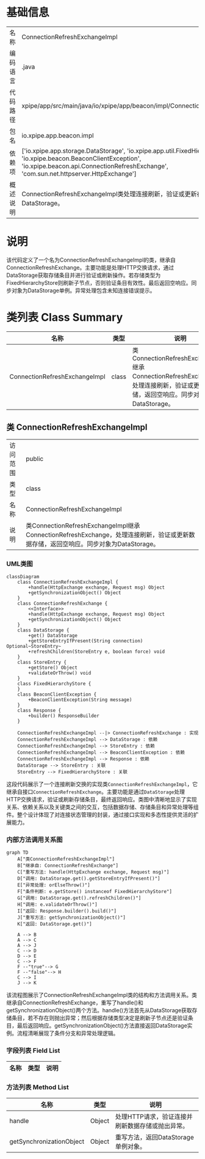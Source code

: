 # 基础信息

|      |      |
|------|------|
| 名称 | ConnectionRefreshExchangeImpl |
| 编码语言 | .java |
| 代码路径 | xpipe/app/src/main/java/io/xpipe/app/beacon/impl/ConnectionRefreshExchangeImpl.java |
| 包名 | io.xpipe.app.beacon.impl |
| 依赖项 | ['io.xpipe.app.storage.DataStorage', 'io.xpipe.app.util.FixedHierarchyStore', 'io.xpipe.beacon.BeaconClientException', 'io.xpipe.beacon.api.ConnectionRefreshExchange', 'com.sun.net.httpserver.HttpExchange'] |
| 概述说明 | ConnectionRefreshExchangeImpl类处理连接刷新，验证或更新存储数据，同步对象为DataStorage。 |

# 说明

该代码定义了一个名为ConnectionRefreshExchangeImpl的类，继承自ConnectionRefreshExchange。主要功能是处理HTTP交换请求，通过DataStorage获取存储条目并进行验证或刷新操作。若存储类型为FixedHierarchyStore则刷新子节点，否则验证条目有效性。最后返回空响应。同步对象为DataStorage单例。异常处理包含未知连接错误提示。

# 类列表 Class Summary

| 名称   | 类型  | 说明 |
|-------|------|-------------|
| ConnectionRefreshExchangeImpl | class | 类ConnectionRefreshExchangeImpl继承ConnectionRefreshExchange，处理连接刷新，验证或更新数据存储，返回空响应。同步对象为DataStorage。 |



## 类 ConnectionRefreshExchangeImpl

|      |      |
|------|------|
| 访问范围 | public |
| 类型 | class |
| 名称 | ConnectionRefreshExchangeImpl |
| 说明 | 类ConnectionRefreshExchangeImpl继承ConnectionRefreshExchange，处理连接刷新，验证或更新数据存储，返回空响应。同步对象为DataStorage。 |


### UML类图

```mermaid
classDiagram
    class ConnectionRefreshExchangeImpl {
        +handle(HttpExchange exchange, Request msg) Object
        +getSynchronizationObject() Object
    }
    class ConnectionRefreshExchange {
        <<Interface>>
        +handle(HttpExchange exchange, Request msg) Object
        +getSynchronizationObject() Object
    }
    class DataStorage {
        +get() DataStorage
        +getStoreEntryIfPresent(String connection) Optional~StoreEntry~
        +refreshChildren(StoreEntry e, boolean force) void
    }
    class StoreEntry {
        +getStore() Object
        +validateOrThrow() void
    }
    class FixedHierarchyStore {
    }
    class BeaconClientException {
        +BeaconClientException(String message)
    }
    class Response {
        +builder() ResponseBuilder
    }

    ConnectionRefreshExchangeImpl --|> ConnectionRefreshExchange : 实现
    ConnectionRefreshExchangeImpl --> DataStorage : 依赖
    ConnectionRefreshExchangeImpl --> StoreEntry : 依赖
    ConnectionRefreshExchangeImpl --> BeaconClientException : 依赖
    ConnectionRefreshExchangeImpl --> Response : 依赖
    DataStorage --> StoreEntry : 关联
    StoreEntry --> FixedHierarchyStore : 关联
```

这段代码展示了一个连接刷新交换的实现类`ConnectionRefreshExchangeImpl`，它继承自接口`ConnectionRefreshExchange`。主要功能是通过`DataStorage`处理HTTP交换请求，验证或刷新存储条目，最终返回响应。类图中清晰地显示了实现关系、依赖关系以及关键类之间的交互，包括数据存储、存储条目和异常处理等组件。整个设计体现了对连接状态管理的封装，通过接口实现和多态性提供灵活的扩展能力。


### 内部方法调用关系图

```mermaid
graph TD
    A["类ConnectionRefreshExchangeImpl"]
    B["继承自: ConnectionRefreshExchange"]
    C["重写方法: handle(HttpExchange exchange, Request msg)"]
    D["调用: DataStorage.get().getStoreEntryIfPresent()"]
    E["异常处理: orElseThrow()"]
    F["条件判断: e.getStore() instanceof FixedHierarchyStore"]
    G["调用: DataStorage.get().refreshChildren()"]
    H["调用: e.validateOrThrow()"]
    I["返回: Response.builder().build()"]
    J["重写方法: getSynchronizationObject()"]
    K["返回: DataStorage.get()"]

    A --> B
    A --> C
    A --> J
    C --> D
    D --> E
    C --> F
    F --"true"--> G
    F --"false"--> H
    C --> I
    J --> K
```

该流程图展示了ConnectionRefreshExchangeImpl类的结构和方法调用关系。类继承自ConnectionRefreshExchange，重写了handle()和getSynchronizationObject()两个方法。handle()方法首先从DataStorage获取存储条目，若不存在则抛出异常；然后根据存储类型决定是刷新子节点还是验证条目，最后返回响应。getSynchronizationObject()方法直接返回DataStorage实例。流程清晰展现了条件分支和异常处理逻辑。

### 字段列表 Field List

| 名称  | 类型  | 说明 |
|-------|-------|------|

### 方法列表 Method List

| 名称  | 类型  | 说明 |
|-------|-------|------|
| handle | Object | 处理HTTP请求，验证连接并刷新数据存储或抛出异常。 |
| getSynchronizationObject | Object | 重写方法，返回DataStorage单例对象。 |




